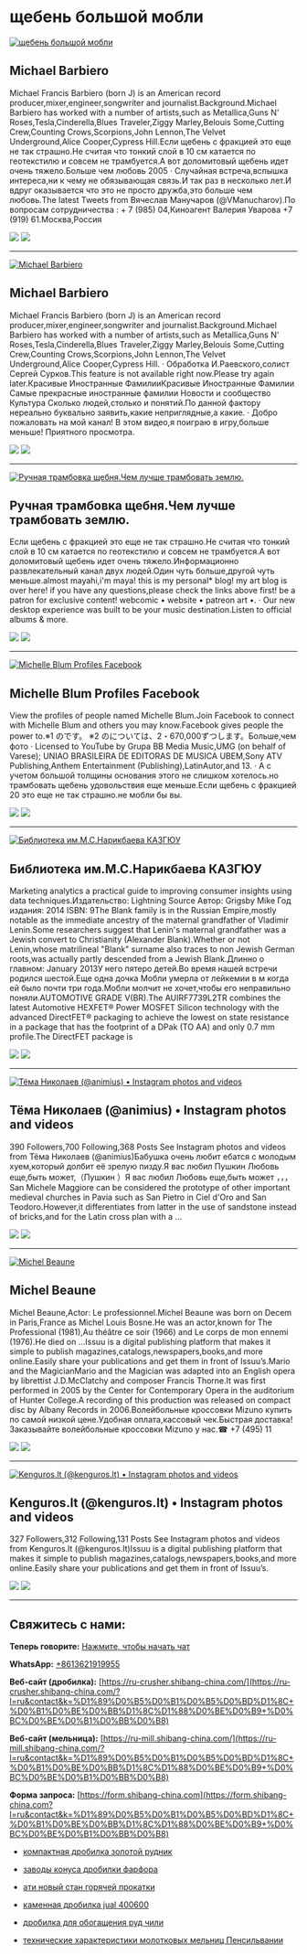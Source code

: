 # щебень большой мобли

<a href="https://swt.shibang-china.com/?l=ru&img&k=%D1%89%D0%B5%D0%B1%D0%B5%D0%BD%D1%8C+%D0%B1%D0%BE%D0%BB%D1%8C%D1%88%D0%BE%D0%B9+%D0%BC%D0%BE%D0%B1%D0%BB%D0%B8" target="_blank">![щебень большой мобли](http://static.shibang-china.com/all-800x300/161.jpg)</a>

## Michael Barbiero
Michael Francis Barbiero (born J) is an American record producer,mixer,engineer,songwriter and journalist.Background.Michael Barbiero has worked with a number of artists,such as Metallica,Guns N' Roses,Tesla,Cinderella,Blues Traveler,Ziggy Marley,Belouis Some,Cutting Crew,Counting Crows,Scorpions,John Lennon,The Velvet Underground,Alice Cooper,Cypress Hill.Если щебень с фракцией это еще не так страшно.Не считая что тонкий слой в 10 см катается по геотекстилю и совсем не трамбуется.А вот доломитовый щебень идет очень тяжело.Больше чем любовь 2005&nbsp;&#0183;&#32;Случайная встреча,вспышка интереса,ни к чему не обязывающая связь.И так раз в несколько лет.И вдруг оказывается что это не просто дружба,это больше чем любовь.The latest Tweets from Вячеслав Манучаров (@VManucharov).По вопросам сотрудничества : + 7 (985) 04,Киноагент Валерия Уварова +7 (919) 61.Москва,Россия


<a href="https://whatsapp.shibangsoft.com/WhatsApp.php" target="_blank" title="WhatsApp">![](http://static.shibang-china.com/icon/whatsapp.png)</a> <a href="https://swt.shibang-china.com/?l=ru&icon&k=%D1%89%D0%B5%D0%B1%D0%B5%D0%BD%D1%8C+%D0%B1%D0%BE%D0%BB%D1%8C%D1%88%D0%BE%D0%B9+%D0%BC%D0%BE%D0%B1%D0%BB%D0%B8" target="_blank">![](http://static.shibang-china.com/icon/chat-ru.png)</a>

---

<a href="https://swt.shibang-china.com/?l=ru&img&k=%D1%89%D0%B5%D0%B1%D0%B5%D0%BD%D1%8C+%D0%B1%D0%BE%D0%BB%D1%8C%D1%88%D0%BE%D0%B9+%D0%BC%D0%BE%D0%B1%D0%BB%D0%B8" target="_blank">![Michael Barbiero](http://static.shibang-china.com/all-800x300/1223.jpg)</a>

## Michael Barbiero
Michael Francis Barbiero (born J) is an American record producer,mixer,engineer,songwriter and journalist.Background.Michael Barbiero has worked with a number of artists,such as Metallica,Guns N' Roses,Tesla,Cinderella,Blues Traveler,Ziggy Marley,Belouis Some,Cutting Crew,Counting Crows,Scorpions,John Lennon,The Velvet Underground,Alice Cooper,Cypress Hill.&nbsp;&#0183;&#32;Обработка И.Раевского,солист Сергей Сурков.This feature is not available right now.Please try again later.Красивые Иностранные ФамилииКрасивые Иностранные Фамилии Самые прекрасные иностранные фамилии Новости и сообщество Культура Сколько людей,столько и понятий.По данной фактору нереально буквально заявить,какие неприглядные,а какие.&nbsp;&#0183;&#32;Добро пожаловать на мой канал! В этом видео,я поиграю в игру,больше меньше! Приятного просмотра.


<a href="https://whatsapp.shibangsoft.com/WhatsApp.php" target="_blank" title="WhatsApp">![](http://static.shibang-china.com/icon/whatsapp.png)</a> <a href="https://swt.shibang-china.com/?l=ru&icon&k=%D1%89%D0%B5%D0%B1%D0%B5%D0%BD%D1%8C+%D0%B1%D0%BE%D0%BB%D1%8C%D1%88%D0%BE%D0%B9+%D0%BC%D0%BE%D0%B1%D0%BB%D0%B8" target="_blank">![](http://static.shibang-china.com/icon/chat-ru.png)</a>

---

<a href="https://swt.shibang-china.com/?l=ru&img&k=%D1%89%D0%B5%D0%B1%D0%B5%D0%BD%D1%8C+%D0%B1%D0%BE%D0%BB%D1%8C%D1%88%D0%BE%D0%B9+%D0%BC%D0%BE%D0%B1%D0%BB%D0%B8" target="_blank">![Ручная трамбовка щебня.Чем лучше трамбовать землю.](http://static.shibang-china.com/all-800x300/304.jpg)</a>

## Ручная трамбовка щебня.Чем лучше трамбовать землю.
Если щебень с фракцией это еще не так страшно.Не считая что тонкий слой в 10 см катается по геотекстилю и совсем не трамбуется.А вот доломитовый щебень идет очень тяжело.Информационно развлекательный канал двух людей.Один чуть больше,другой чуть меньше.almost mayahi,i'm maya! this is my personal* blog! my art blog is over here! if you have any questions,please check the links above first! be a patron for exclusive content! webcomic • website • patreon art •.&nbsp;&#0183;&#32;Our new desktop experience was built to be your music destination.Listen to official albums &amp; more.


<a href="https://whatsapp.shibangsoft.com/WhatsApp.php" target="_blank" title="WhatsApp">![](http://static.shibang-china.com/icon/whatsapp.png)</a> <a href="https://swt.shibang-china.com/?l=ru&icon&k=%D1%89%D0%B5%D0%B1%D0%B5%D0%BD%D1%8C+%D0%B1%D0%BE%D0%BB%D1%8C%D1%88%D0%BE%D0%B9+%D0%BC%D0%BE%D0%B1%D0%BB%D0%B8" target="_blank">![](http://static.shibang-china.com/icon/chat-ru.png)</a>

---

<a href="https://swt.shibang-china.com/?l=ru&img&k=%D1%89%D0%B5%D0%B1%D0%B5%D0%BD%D1%8C+%D0%B1%D0%BE%D0%BB%D1%8C%D1%88%D0%BE%D0%B9+%D0%BC%D0%BE%D0%B1%D0%BB%D0%B8" target="_blank">![Michelle Blum Profiles Facebook](http://static.shibang-china.com/all-800x300/1381.jpg)</a>

## Michelle Blum Profiles Facebook
View the profiles of people named Michelle Blum.Join Facebook to connect with Michelle Blum and others you may know.Facebook gives people the power to.※1 のです。 ※2 のについては、2・670,000ずつします。Больше,чем фото&nbsp;&#0183;&#32;Licensed to YouTube by Grupa BB Media Music,UMG (on behalf of Varese); UNIAO BRASILEIRA DE EDITORAS DE MUSICA UBEM,Sony ATV Publishing,Anthem Entertainment (Publishing),LatinAutor,and 13.&nbsp;&#0183;&#32;А с учетом большой толщины основания этого не слишком хотелось.но трамбовать щебень удовольствия еще меньше.Если щебень с фракцией 20 это еще не так страшно.не мобли бы вы.


<a href="https://whatsapp.shibangsoft.com/WhatsApp.php" target="_blank" title="WhatsApp">![](http://static.shibang-china.com/icon/whatsapp.png)</a> <a href="https://swt.shibang-china.com/?l=ru&icon&k=%D1%89%D0%B5%D0%B1%D0%B5%D0%BD%D1%8C+%D0%B1%D0%BE%D0%BB%D1%8C%D1%88%D0%BE%D0%B9+%D0%BC%D0%BE%D0%B1%D0%BB%D0%B8" target="_blank">![](http://static.shibang-china.com/icon/chat-ru.png)</a>

---

<a href="https://swt.shibang-china.com/?l=ru&img&k=%D1%89%D0%B5%D0%B1%D0%B5%D0%BD%D1%8C+%D0%B1%D0%BE%D0%BB%D1%8C%D1%88%D0%BE%D0%B9+%D0%BC%D0%BE%D0%B1%D0%BB%D0%B8" target="_blank">![Библиотека им.М.С.Нарикбаева КАЗГЮУ](http://static.shibang-china.com/all-800x300/415.jpg)</a>

## Библиотека им.М.С.Нарикбаева КАЗГЮУ
Marketing analytics a practical guide to improving consumer insights using data techniques.Издательство: Lightning Source Автор: Grigsby Mike Год издания: 2014 ISBN: 9The Blank family is in the Russian Empire,mostly notable as the immediate ancestry of the maternal grandfather of Vladimir Lenin.Some researchers suggest that Lenin's maternal grandfather was a Jewish convert to Christianity (Alexander Blank).Whether or not Lenin,whose matrilineal &quot;Blank&quot; surname also traces to non Jewish German roots,was actually partly descended from a Jewish Blank.Длинно о главном: January 2013У него пятеро детей.Во время нашей встречи родился шестой.Еще одна дочка Мобли умерла от лейкемии в м когда ей было почти три года.Мобли молчит не хочет,чтобы его неправильно поняли.AUTOMOTIVE GRADE V(BR).The AUIRF7739L2TR combines the latest Automotive HEXFET&#174; Power MOSFET Silicon technology with the advanced DirectFET&#174; packaging to achieve the lowest on state resistance in a package that has the footprint of a DPak (TO AA) and only 0.7 mm profile.The DirectFET package is


<a href="https://whatsapp.shibangsoft.com/WhatsApp.php" target="_blank" title="WhatsApp">![](http://static.shibang-china.com/icon/whatsapp.png)</a> <a href="https://swt.shibang-china.com/?l=ru&icon&k=%D1%89%D0%B5%D0%B1%D0%B5%D0%BD%D1%8C+%D0%B1%D0%BE%D0%BB%D1%8C%D1%88%D0%BE%D0%B9+%D0%BC%D0%BE%D0%B1%D0%BB%D0%B8" target="_blank">![](http://static.shibang-china.com/icon/chat-ru.png)</a>

---

<a href="https://swt.shibang-china.com/?l=ru&img&k=%D1%89%D0%B5%D0%B1%D0%B5%D0%BD%D1%8C+%D0%B1%D0%BE%D0%BB%D1%8C%D1%88%D0%BE%D0%B9+%D0%BC%D0%BE%D0%B1%D0%BB%D0%B8" target="_blank">![Тёма Николаев (@animius) • Instagram photos and videos](http://static.shibang-china.com/all-800x300/937.jpg)</a>

## Тёма Николаев (@animius) • Instagram photos and videos
390 Followers,700 Following,368 Posts See Instagram photos and videos from Тёма Николаев (@animius)Бабушка очень любит ебатся с молодым хуем,который долбит её зрелую пизду.Я вас любил Пушкин Любовь еще,быть может,（Пушкин ）Я вас любил Любовь еще,быть может ，，，San Michele Maggiore can be considered the prototype of other important medieval churches in Pavia such as San Pietro in Ciel d'Oro and San Teodoro.However,it differentiates from latter in the use of sandstone instead of bricks,and for the Latin cross plan with a …


<a href="https://whatsapp.shibangsoft.com/WhatsApp.php" target="_blank" title="WhatsApp">![](http://static.shibang-china.com/icon/whatsapp.png)</a> <a href="https://swt.shibang-china.com/?l=ru&icon&k=%D1%89%D0%B5%D0%B1%D0%B5%D0%BD%D1%8C+%D0%B1%D0%BE%D0%BB%D1%8C%D1%88%D0%BE%D0%B9+%D0%BC%D0%BE%D0%B1%D0%BB%D0%B8" target="_blank">![](http://static.shibang-china.com/icon/chat-ru.png)</a>

---

<a href="https://swt.shibang-china.com/?l=ru&img&k=%D1%89%D0%B5%D0%B1%D0%B5%D0%BD%D1%8C+%D0%B1%D0%BE%D0%BB%D1%8C%D1%88%D0%BE%D0%B9+%D0%BC%D0%BE%D0%B1%D0%BB%D0%B8" target="_blank">![Michel Beaune](http://static.shibang-china.com/all-800x300/555.jpg)</a>

## Michel Beaune
Michel Beaune,Actor: Le professionnel.Michel Beaune was born on Decem in Paris,France as Michel Louis Bosne.He was an actor,known for The Professional (1981),Au th&#233;&#226;tre ce soir (1966) and Le corps de mon ennemi (1976).He died on …Issuu is a digital publishing platform that makes it simple to publish magazines,catalogs,newspapers,books,and more online.Easily share your publications and get them in front of Issuu’s.Mario and the MagicianMario and the Magician was adapted into an English opera by librettist J.D.McClatchy and composer Francis Thorne.It was first performed in 2005 by the Center for Contemporary Opera in the auditorium of Hunter College.A recording of this production was released on compact disc by Albany Records in 2006.Волейбольные кроссовки Mizuno купить по самой низкой цене.Удобная оплата,кассовый чек.Быстрая доставка! Заказывайте волейбольные кроссовки Mizuno у нас.☎ +7 (495) 11


<a href="https://whatsapp.shibangsoft.com/WhatsApp.php" target="_blank" title="WhatsApp">![](http://static.shibang-china.com/icon/whatsapp.png)</a> <a href="https://swt.shibang-china.com/?l=ru&icon&k=%D1%89%D0%B5%D0%B1%D0%B5%D0%BD%D1%8C+%D0%B1%D0%BE%D0%BB%D1%8C%D1%88%D0%BE%D0%B9+%D0%BC%D0%BE%D0%B1%D0%BB%D0%B8" target="_blank">![](http://static.shibang-china.com/icon/chat-ru.png)</a>

---

<a href="https://swt.shibang-china.com/?l=ru&img&k=%D1%89%D0%B5%D0%B1%D0%B5%D0%BD%D1%8C+%D0%B1%D0%BE%D0%BB%D1%8C%D1%88%D0%BE%D0%B9+%D0%BC%D0%BE%D0%B1%D0%BB%D0%B8" target="_blank">![Kenguros.lt (@kenguros.lt) • Instagram photos and videos](http://static.shibang-china.com/all-800x300/89.jpg)</a>

## Kenguros.lt (@kenguros.lt) • Instagram photos and videos
327 Followers,312 Following,131 Posts See Instagram photos and videos from Kenguros.lt (@kenguros.lt)Issuu is a digital publishing platform that makes it simple to publish magazines,catalogs,newspapers,books,and more online.Easily share your publications and get them in front of Issuu’s.

<a href="https://whatsapp.shibangsoft.com/WhatsApp.php" target="_blank" title="WhatsApp">![](http://static.shibang-china.com/icon/whatsapp.png)</a> <a href="https://swt.shibang-china.com/?l=ru&icon&k=%D1%89%D0%B5%D0%B1%D0%B5%D0%BD%D1%8C+%D0%B1%D0%BE%D0%BB%D1%8C%D1%88%D0%BE%D0%B9+%D0%BC%D0%BE%D0%B1%D0%BB%D0%B8" target="_blank">![](http://static.shibang-china.com/icon/chat-ru.png)</a>

---
## Свяжитесь с нами:

**Теперь говорите:** [Нажмите, чтобы начать чат](https://swt.shibang-china.com?l=ru&contact&k=%D1%89%D0%B5%D0%B1%D0%B5%D0%BD%D1%8C+%D0%B1%D0%BE%D0%BB%D1%8C%D1%88%D0%BE%D0%B9+%D0%BC%D0%BE%D0%B1%D0%BB%D0%B8)

**WhatsApp:**  [+8613621919955](https://whatsapp.shibangsoft.com/WhatsApp.php)

**Веб-сайт (дробилка):** [https://ru-crusher.shibang-china.com/](https://ru-crusher.shibang-china.com/?l=ru&contact&k=%D1%89%D0%B5%D0%B1%D0%B5%D0%BD%D1%8C+%D0%B1%D0%BE%D0%BB%D1%8C%D1%88%D0%BE%D0%B9+%D0%BC%D0%BE%D0%B1%D0%BB%D0%B8)

**Веб-сайт (мельница):** [https://ru-mill.shibang-china.com/](https://ru-mill.shibang-china.com/?l=ru&contact&k=%D1%89%D0%B5%D0%B1%D0%B5%D0%BD%D1%8C+%D0%B1%D0%BE%D0%BB%D1%8C%D1%88%D0%BE%D0%B9+%D0%BC%D0%BE%D0%B1%D0%BB%D0%B8)

**Форма запроса:** [https://form.shibang-china.com](https://form.shibang-china.com?l=ru&contact&k=%D1%89%D0%B5%D0%B1%D0%B5%D0%BD%D1%8C+%D0%B1%D0%BE%D0%BB%D1%8C%D1%88%D0%BE%D0%B9+%D0%BC%D0%BE%D0%B1%D0%BB%D0%B8)

* [компактная дробилка золотой рудник](../121/%D0%BA%D0%BE%D0%BC%D0%BF%D0%B0%D0%BA%D1%82%D0%BD%D0%B0%D1%8F%20%D0%B4%D1%80%D0%BE%D0%B1%D0%B8%D0%BB%D0%BA%D0%B0%20%D0%B7%D0%BE%D0%BB%D0%BE%D1%82%D0%BE%D0%B9%20%D1%80%D1%83%D0%B4%D0%BD%D0%B8%D0%BA.md)

* [заводы конуса дробилки фарфора](../124/%D0%B7%D0%B0%D0%B2%D0%BE%D0%B4%D1%8B%20%D0%BA%D0%BE%D0%BD%D1%83%D1%81%D0%B0%20%D0%B4%D1%80%D0%BE%D0%B1%D0%B8%D0%BB%D0%BA%D0%B8%20%D1%84%D0%B0%D1%80%D1%84%D0%BE%D1%80%D0%B0.md)

* [ати новый стан горячей прокатки](../121/%D0%B0%D1%82%D0%B8%20%D0%BD%D0%BE%D0%B2%D1%8B%D0%B9%20%D1%81%D1%82%D0%B0%D0%BD%20%D0%B3%D0%BE%D1%80%D1%8F%D1%87%D0%B5%D0%B9%20%D0%BF%D1%80%D0%BE%D0%BA%D0%B0%D1%82%D0%BA%D0%B8.md)

* [каменная дробилка jual 400600](../124/%D0%BA%D0%B0%D0%BC%D0%B5%D0%BD%D0%BD%D0%B0%D1%8F%20%D0%B4%D1%80%D0%BE%D0%B1%D0%B8%D0%BB%D0%BA%D0%B0%20jual%20400600.md)

* [дробилка для обогащения руд чили](../122/%D0%B4%D1%80%D0%BE%D0%B1%D0%B8%D0%BB%D0%BA%D0%B0%20%D0%B4%D0%BB%D1%8F%20%D0%BE%D0%B1%D0%BE%D0%B3%D0%B0%D1%89%D0%B5%D0%BD%D0%B8%D1%8F%20%D1%80%D1%83%D0%B4%20%D1%87%D0%B8%D0%BB%D0%B8.md)

* [технические характеристики молотковых мельниц Пенсильвании](../125/%D1%82%D0%B5%D1%85%D0%BD%D0%B8%D1%87%D0%B5%D1%81%D0%BA%D0%B8%D0%B5%20%D1%85%D0%B0%D1%80%D0%B0%D0%BA%D1%82%D0%B5%D1%80%D0%B8%D1%81%D1%82%D0%B8%D0%BA%D0%B8%20%D0%BC%D0%BE%D0%BB%D0%BE%D1%82%D0%BA%D0%BE%D0%B2%D1%8B%D1%85%20%D0%BC%D0%B5%D0%BB%D1%8C%D0%BD%D0%B8%D1%86%20%D0%9F%D0%B5%D0%BD%D1%81%D0%B8%D0%BB%D1%8C%D0%B2%D0%B0%D0%BD%D0%B8%D0%B8.md)